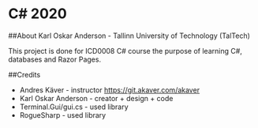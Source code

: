 # C# 2020

##About
Karl Oskar Anderson - Tallinn University of Technology (TalTech)

This project is done for ICD0008 C# course the purpose of learning C#, databases and Razor Pages.
    
##Credits
- Andres Käver - instructor https://git.akaver.com/akaver
- Karl Oskar Anderson - creator + design + code
- Terminal.Gui/gui.cs - used library
- RogueSharp - used library



<!--
##Notes
<pre>
   ___       __  __  __        __   _    
  / _ )___ _/ /_/ /_/ /__ ___ / /  (_)__ 
 / _  / _ `/ __/ __/ / -_|_--/ _ \/ / _ \
/____/\_,_/\__/\__/_/\__/___/_//_/_/ .__/
                                  /_/    
            
smslant			
 ____        _   _   _           _     _       
| __ )  __ _| |_| |_| | ___  ___| |__ (_)_ __  
|  _ \ / _` | __| __| |/ _ \/ __| '_ \| | '_ \ 
| |_) | (_| | |_| |_| |  __/\__ \ | | | | |_) |
|____/ \__,_|\__|\__|_|\___||___/_| |_|_| .__/ 
                                        |_|    
                                        
 ______     ______     ______   ______   __         ______     ______     __  __     __     ______ 
/\  == \   /\  __ \   /\__  _\ /\__  _\ /\ \       /\  ___\   /\  ___\   /\ \_\ \   /\ \   /\  == \
\ \  __<   \ \  __ \  \/_/\ \/ \/_/\ \/ \ \ \____  \ \  __\   \ \___  \  \ \  __ \  \ \ \  \ \  _-/
 \ \_____\  \ \_\ \_\    \ \_\    \ \_\  \ \_____\  \ \_____\  \/\_____\  \ \_\ \_\  \ \_\  \ \_\  
  \/_____/   \/_/\/_/     \/_/     \/_/   \/_____/   \/_____/   \/_____/   \/_/\/_/   \/_/   \/_/  

sub-zero
</pre>
https://www.kammerl.de/ascii/AsciiSignature.php

-->